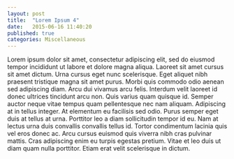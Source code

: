 ```yaml
---
layout: post
title:  "Lorem Ipsum 4"
date:   2015-06-16 11:40:20
published: true
categories: Miscellaneous
---
```


Lorem ipsum dolor sit amet, consectetur adipiscing elit, sed do eiusmod tempor incididunt ut labore et dolore magna aliqua. Laoreet sit amet cursus sit amet dictum. Urna cursus eget nunc scelerisque. Eget aliquet nibh praesent tristique magna sit amet purus. Morbi quis commodo odio aenean sed adipiscing diam. Arcu dui vivamus arcu felis. Interdum velit laoreet id donec ultrices tincidunt arcu non. Quis varius quam quisque id. Semper auctor neque vitae tempus quam pellentesque nec nam aliquam. Adipiscing at in tellus integer. At elementum eu facilisis sed odio. Purus semper eget duis at tellus at urna. Porttitor leo a diam sollicitudin tempor id eu. Nam at lectus urna duis convallis convallis tellus id. Tortor condimentum lacinia quis vel eros donec ac. Arcu cursus euismod quis viverra nibh cras pulvinar mattis. Cras adipiscing enim eu turpis egestas pretium. Vitae et leo duis ut diam quam nulla porttitor. Etiam erat velit scelerisque in dictum.